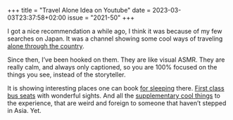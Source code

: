 +++
title       = "Travel Alone Idea on Youtube"
date        = 2023-03-03T23:37:58+02:00
issue       = "2021-50"
+++

I got a nice recommendation a while ago, I think it was because of my few searches on Japan. It was a channel showing some cool ways of traveling [alone through the country](https://www.youtube.com/watch?v=q-pFS-qLNJQ).

Since then, I’ve been hooked on them. They are like visual ASMR. They are really calm, and always only captioned, so you are 100% focused on the things you see, instead of the storyteller.

It is showing interesting places one can book [for sleeping](https://www.youtube.com/watch?v=L_VDTKrWcuw&t=301s) there. [First class bus seats](https://www.youtube.com/watch?v=Jd-0gNeiiWk) with wonderful sights. And all the [supplementary cool things](https://youtu.be/UOqaoDSTB8A) to the experience, that are weird and foreign to someone that haven’t stepped in Asia. Yet.
